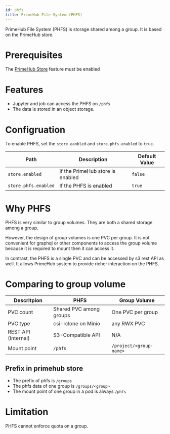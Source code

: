 ```yaml
---
id: phfs
title: PrimeHub File System (PHFS)
---
```


PrimeHub File System (PHFS) is storage shared among a group. It is based on the PrimeHub store.

# Prerequisites

The [PrimeHub Store](primehub-store) feature must be enabled

# Features

- Jupyter and job can access the PHFS on `/phfs`
- The data is stored in an object storage.

# Configruation
To enable PHFS, set the `store.eanbled` and `store.phfs.enabled` to `true`.

Path | Description | Default Value
--- | ----- | -----------------------
`store.enabled` | If the PrimeHub store is enabled | `false`
`store.phfs.enabled` | If the PHFS is enabled | `true`

# Why PHFS

PHFS is very similar to group volumes. They are both a shared storage among a group.

However, the design of group volumes is one PVC per group. It is not convenient for graphql or other components to access the group volume because it is required to mount then it can access it.

In contrast, the PHFS is a single PVC and can be accessed by s3 rest API as well. It allows PrimeHub system to provide richer interaction on the PHFS.

# Comparing to group volume

 Descritpion   | PHFS | Group Volume
----|--- | -----
PVC count | Shared PVC among groups | One PVC per group
PVC type | csi-rclone on Minio | any RWX PVC
REST API (Internal) | S3-Compatible API | N/A
Mount point | `/phfs` | `/project/<group-name>`


## Prefix in primehub store

- The prefix of phfs is `/groups`
- The phfs data of one group is `/groups/<group>`
- The mount point of one group in a pod is always `/phfs`


# Limitation

PHFS cannot enforce quota on a group.